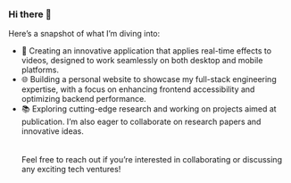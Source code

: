 ### Hi there 👋
Here’s a snapshot of what I’m diving into:

- 🎥 Creating an innovative application that applies real-time effects to videos, designed to work seamlessly on both desktop and mobile platforms.
- 🌐 Building a personal website to showcase my full-stack engineering expertise, with a focus on enhancing frontend accessibility and optimizing backend performance.
- 📚 Exploring cutting-edge research and working on projects aimed at publication. I’m also eager to collaborate on research papers and innovative ideas.
<br><br><br>Feel free to reach out if you’re interested in collaborating or discussing any exciting tech ventures!
